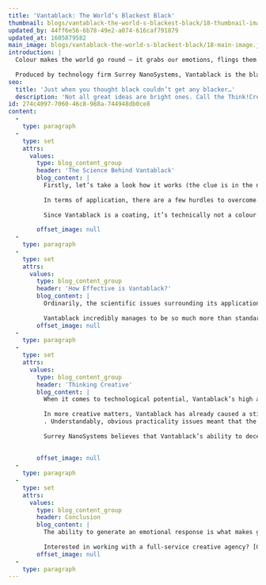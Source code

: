 ```yaml
---
title: 'Vantablack: The World’s Blackest Black'
thumbnail: blogs/vantablack-the-world-s-blackest-black/18-thumbnail-image.jpg
updated_by: 44ff6e56-6b78-49e2-a074-616caf791879
updated_at: 1605879582
main_image: blogs/vantablack-the-world-s-blackest-black/18-main-image.jpg
introduction: |
  Colour makes the world go round – it grabs our emotions, flings them around, sways them from one extreme to another. Colour irritates us, pacifies us, sometimes even completely consumes us. When it comes to today’s blog post, consumption is a very apt word indeed. Just when you thought black couldn’t get any blacker… 
  
  Produced by technology firm Surrey NanoSystems, Vantablack is the blackest manmade substance on the planet, blocking out 99.965% of visible light. Sadly, since its license is restricted to artistic use only, Vantablack can’t be purchased by ordinary folk, nor is it available for commercial purposes (we’ll try to resist suggesting that it might be available on the black market). Still, it can’t hurt to dream about the possibilities, can it?
seo:
  title: 'Just when you thought black couldn’t get any blacker…'
  description: 'Not all great ideas are bright ones. Call the Think!Creative team today on 01253 297900.'
id: 274c4097-7060-46c8-988a-744948db0ce8
content:
  -
    type: paragraph
  -
    type: set
    attrs:
      values:
        type: blog_content_group
        header: 'The Science Behind Vantablack'
        blog_content: |
          Firstly, let’s take a look how it works (the clue is in the name). The acronym VANTA stands for ‘vertically aligned nanotube arrays’ – if that phrase seems a little overawing, allow us to elaborate: Vantablack is more of a coating than a colour. It is made up of a thin film of carbon nanotubes which are applied to an object in a reactor chamber. Light is absorbed (and trapped) within the nanotubes, with any stray light rays also being absorbed by neighbouring tubes. 
          
          In terms of application, there are a few hurdles to overcome. Standard Vantablack can only be applied to materials at 400C, though Surrey NanoSystems did announce a spray-on version of the product, which blocks 99.8% of light, in 2017 (though even this version requires conditions of 100C to stand a chance of being applied successfully). As a result of such high thermal requirements, any materials with a lower melting point will have to settle for being painted boring old standard black. And even if the optimum temperature is achieved, it’s still very difficult to successfully apply Vantablack to, well… anything. All of this means that Vantablack is extremely expensive as a result (the average cost of a single sample is circa £300).
          
          Since Vantablack is a coating, it’s technically not a colour at all, a classification which bears semblance to the age-old truth that standard black is not a colour either, but rather ‘the absence of visible light’. This doesn’t mean that black (or Vantablack for that matter) is any less relevant when it comes to colour theory and design rationale, though – which leads us to the million-pound question: how do the two compare visually? 
          
        offset_image: null
  -
    type: paragraph
  -
    type: set
    attrs:
      values:
        type: blog_content_group
        header: 'How Effective is Vantablack?'
        blog_content: |
          Ordinarily, the scientific issues surrounding its application might lead us to question why we’re even discussing the merits of Vantablack in the first place. But it just so happens that Vantablack is unbelievably good at what it does.
          
          Vantablack incredibly manages to be so much more than standard black – it gives 3D objects a flat appearance due to the total elimination of surface shadows. It’s a complete optical illusion which tricks the human eye into seeing something incredibly deep yet completely depthless at the same time.
        offset_image: null
  -
    type: paragraph
  -
    type: set
    attrs:
      values:
        type: blog_content_group
        header: 'Thinking Creative'
        blog_content: |
          When it comes to technological potential, Vantablack’s high absorption rate makes it ideal for telescopes, which aim to capture a clearer view of the sky by blocking out as much light as possible. 
          
          In more creative matters, Vantablack has already caused a stir in the world of architectural design. In 2018, ahead of the Pyeongchang Winter Olympics in South Korea, [a building coated in Vantablack and studded with thousands of small lights](https://edition.cnn.com/2017/11/15/world/vantablack-blackest-black-material/index.html) was unveiled by British architect Asif Khan.
          . Understandably, obvious practicality issues meant that the marginally less effective Vantablack spray (which doesn’t contain the nanotube technology) was used to coat the Hyundai Pavilion, although the result is no less impressive, creating the illusion of an imposing, endless void. 
          
          Surrey NanoSystems believes that Vantablack’s ability to deceive the eye opens up a whole range of possibilities, most notably the provision of a ‘unique aesthetic for luxury products’. Black, of course, has long been associated with sophistication and mystery – whilst we’ve seen smaller-scale examples of extravagance (such as [MCT’s $95,000 watch](http://www.mctwatches.com/collection/S110%20EVO%20Vantablack)) , we can only imagine the head-turning impact that a Vantablack Rolls-Royce would offer.
          
          
        offset_image: null
  -
    type: paragraph
  -
    type: set
    attrs:
      values:
        type: blog_content_group
        header: Conclusion
        blog_content: |
          The ability to generate an emotional response is what makes great design so memorable. It makes people think twice and question things. Which is exactly why Vantablack is a great piece design in itself. It’s unfortunate that, due to the licensing issues and practical drawbacks, it looks like we’ll have to spend some more time daydreaming before something that can match (or exceed) Vantablack’s light absorption rate is released as a viable design option. Until then, we’re stuck with Vantablack’s closest rival, Black 3.0, which absorbs a mere 98-99% of light. We suppose that’ll have to do for now...
          
          Interested in working with a full-service creative agency? [Get in touch with the Think!Creative team today.](/contact)
        offset_image: null
  -
    type: paragraph
---
```

